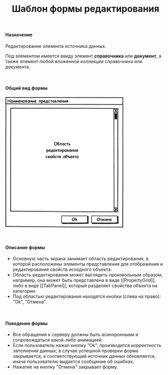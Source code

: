 ﻿---
layout: default
title: Шаблон формы редактирования
position: 2
categories: 
tags: 
---

#### Назначение

Редактирование элемента источника данных.

Под элементом имеется ввиду элемент **справочника** или **документ**, а также элемент любой вложенной коллекции справочника или документа.

 

#### Общий вид формы

![](DefaultEditForm_Ex1.png)

 

#### Описание формы

* Основную часть экрана занимает область редактирования, в которой расположены элементы представления для отображения и редактирования свойств исходного объекта.
* Область редактирования может выглядеть произвольным образом, например, она может быть представлена в виде [[PropertyGrid]], либо в виде [[TabPanel]], который разделяет свойства объекта на категории.
* Под областью редактирования находятся кнопки (слева на право): "Ok", "Отмена".

 

#### Поведение формы

* Все обращения к серверу должны быть асинхронными и сопровождаться какой-либо анимацией.
* Если пользователь нажал кнопку "Ok", производится корректность заполнения данных; в случае успешной проверки форма закрывается, а соответствующий источник данных обновляется, иначе пользователю выдается сообщение об ошибках.
* Нажатие на кнопку "Отмена" закрывает форму.

 

 

